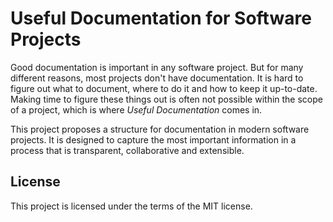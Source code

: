 # Useful Documentation for Software Projects

Good documentation is important in any software project. But for many different
reasons, most projects don't have documentation. It is hard to figure out what
to document, where to do it and how to keep it up-to-date. Making time to figure
these things out is often not possible within the scope of a project, which is
where _Useful Documentation_ comes in.

This project proposes a structure for documentation in modern software projects.
It is designed to capture the most important information in a process that is
transparent, collaborative and extensible.

## License

This project is licensed under the terms of the MIT license.

